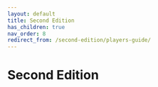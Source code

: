```yaml
---
layout: default
title: Second Edition
has_children: true
nav_order: 8
redirect_from: /second-edition/players-guide/
---
```


# Second Edition